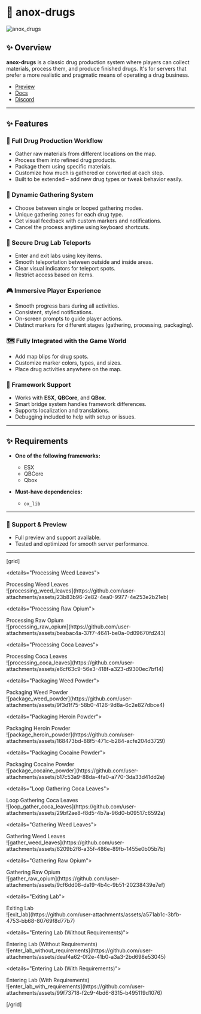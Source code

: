 # 🌿 anox-drugs

![anox_drugs](https://github.com/user-attachments/assets/2a786021-8aea-4afe-9a90-236cfa2fc233)


## ✨ Overview

**anox-drugs** is a classic drug production system where players can collect materials, process them, and produce finished drugs. It's for servers that prefer a more realistic and pragmatic means of operating a drug business.

- [Preview](https://www.youtube.com/watch?v=6z6vfB9S5Ns&t=1s)
- [Docs](https://anoxstudios.gitbook.io/anoxstudios/free-scripts/anox-drugs)
- [Discord](https://discord.gg/gbJ5SyBJBv)

---

## ✨ Features

### 🌿 Full Drug Production Workflow
- Gather raw materials from different locations on the map.
- Process them into refined drug products.
- Package them using specific materials.
- Customize how much is gathered or converted at each step.
- Built to be extended – add new drug types or tweak behavior easily.

### 🔄 Dynamic Gathering System
- Choose between single or looped gathering modes.
- Unique gathering zones for each drug type.
- Get visual feedback with custom markers and notifications.
- Cancel the process anytime using keyboard shortcuts.

### 🧪 Secure Drug Lab Teleports
- Enter and exit labs using key items.
- Smooth teleportation between outside and inside areas.
- Clear visual indicators for teleport spots.
- Restrict access based on items.

### 🎮 Immersive Player Experience
- Smooth progress bars during all activities.
- Consistent, styled notifications.
- On-screen prompts to guide player actions.
- Distinct markers for different stages (gathering, processing, packaging).

### 🗺️ Fully Integrated with the Game World
- Add map blips for drug spots.
- Customize marker colors, types, and sizes.
- Place drug activities anywhere on the map.

### 🔧 Framework Support
- Works with **ESX**, **QBCore**, and **QBox**.
- Smart bridge system handles framework differences.
- Supports localization and translations.
- Debugging included to help with setup or issues.

---

## ✨ Requirements

- **One of the following frameworks:**
  - ESX  
  - QBCore  
  - Qbox

- **Must-have dependencies:**
  - `ox_lib`

---

### 💬 Support & Preview
- Full preview and support available.
- Tested and optimized for smooth server performance.

---

[grid]

<details="Processing Weed Leaves">
  <summary>Processing Weed Leaves</summary>
  ![processing_weed_leaves](https://github.com/user-attachments/assets/23b83b96-2e82-4ea0-9977-4e253e2b21eb)
</details>

<details="Processing Raw Opium">
  <summary>Processing Raw Opium</summary>
  ![processing_raw_opium](https://github.com/user-attachments/assets/beabac4a-37f7-4641-be0a-0d09670fd243)
</details>

<details="Processing Coca Leaves">
  <summary>Processing Coca Leaves</summary>
  ![processing_coca_leaves](https://github.com/user-attachments/assets/e6cf63c9-56e3-418f-a323-d9300ec7bf14)
</details>

<details="Packaging Weed Powder">
  <summary>Packaging Weed Powder</summary>
  ![package_weed_powder](https://github.com/user-attachments/assets/9f3d1f75-58b0-4126-9d8a-6c2e827dbce4)
</details>

<details="Packaging Heroin Powder">
  <summary>Packaging Heroin Powder</summary>
  ![package_heroin_powder](https://github.com/user-attachments/assets/168473bd-88f5-471c-b284-acfe204d3729)
</details>

<details="Packaging Cocaine Powder">
  <summary>Packaging Cocaine Powder</summary>
  ![package_cocaine_powder](https://github.com/user-attachments/assets/b17c53a9-88da-4fa0-a770-3da33d41dd2e)
</details>

<details="Loop Gathering Coca Leaves">
  <summary>Loop Gathering Coca Leaves</summary>
  ![loop_gather_coca_leaves](https://github.com/user-attachments/assets/29bf2ae8-f8d5-4b7a-96d0-b09517c6592a)
</details>

<details="Gathering Weed Leaves">
  <summary>Gathering Weed Leaves</summary>
  ![gather_weed_leaves](https://github.com/user-attachments/assets/6209b2f8-a35f-486e-89fb-1455e0b05b7b)
</details>

<details="Gathering Raw Opium">
  <summary>Gathering Raw Opium</summary>
  ![gather_raw_opium](https://github.com/user-attachments/assets/9cf6dd08-da19-4b4c-9b51-20238439e7ef)
</details>

<details="Exiting Lab">
  <summary>Exiting Lab</summary>
  ![exit_lab](https://github.com/user-attachments/assets/a571ab1c-3bfb-4753-bb68-80769f8d77b7)
</details>

<details="Entering Lab (Without Requirements)">
  <summary>Entering Lab (Without Requirements)</summary>
  ![enter_lab_without_requirements](https://github.com/user-attachments/assets/deaf4a62-0f2e-41b0-a3a3-2bd698e53045)
</details>

<details="Entering Lab (With Requirements)">
  <summary>Entering Lab (With Requirements)</summary>
  ![enter_lab_with_requirements](https://github.com/user-attachments/assets/99f73718-f2c9-4bd6-8315-b495119d1076)
</details>

[/grid]


